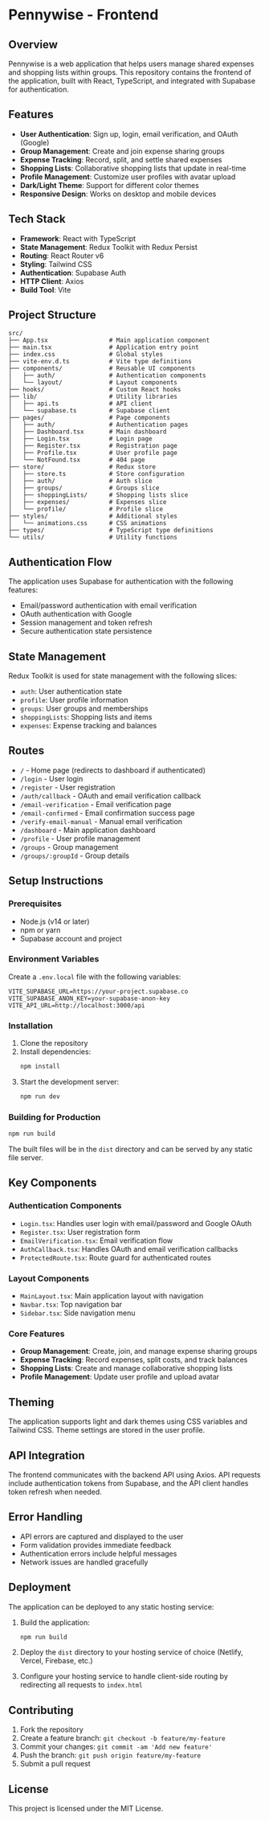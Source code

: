 # Pennywise - Frontend

## Overview
Pennywise is a web application that helps users manage shared expenses and shopping lists within groups. This repository contains the frontend of the application, built with React, TypeScript, and integrated with Supabase for authentication.

## Features
- **User Authentication**: Sign up, login, email verification, and OAuth (Google)
- **Group Management**: Create and join expense sharing groups
- **Expense Tracking**: Record, split, and settle shared expenses
- **Shopping Lists**: Collaborative shopping lists that update in real-time
- **Profile Management**: Customize user profiles with avatar upload
- **Dark/Light Theme**: Support for different color themes
- **Responsive Design**: Works on desktop and mobile devices

## Tech Stack
- **Framework**: React with TypeScript
- **State Management**: Redux Toolkit with Redux Persist
- **Routing**: React Router v6
- **Styling**: Tailwind CSS
- **Authentication**: Supabase Auth
- **HTTP Client**: Axios
- **Build Tool**: Vite

## Project Structure
```
src/
├── App.tsx                 # Main application component
├── main.tsx                # Application entry point
├── index.css               # Global styles
├── vite-env.d.ts           # Vite type definitions
├── components/             # Reusable UI components
│   ├── auth/               # Authentication components
│   └── layout/             # Layout components
├── hooks/                  # Custom React hooks
├── lib/                    # Utility libraries
│   ├── api.ts              # API client
│   └── supabase.ts         # Supabase client
├── pages/                  # Page components
│   ├── auth/               # Authentication pages
│   ├── Dashboard.tsx       # Main dashboard
│   ├── Login.tsx           # Login page
│   ├── Register.tsx        # Registration page
│   ├── Profile.tsx         # User profile page
│   └── NotFound.tsx        # 404 page
├── store/                  # Redux store
│   ├── store.ts            # Store configuration
│   ├── auth/               # Auth slice
│   ├── groups/             # Groups slice
│   ├── shoppingLists/      # Shopping lists slice
│   ├── expenses/           # Expenses slice
│   └── profile/            # Profile slice
├── styles/                 # Additional styles
│   └── animations.css      # CSS animations
├── types/                  # TypeScript type definitions
└── utils/                  # Utility functions
```

## Authentication Flow
The application uses Supabase for authentication with the following features:
- Email/password authentication with email verification
- OAuth authentication with Google
- Session management and token refresh
- Secure authentication state persistence

## State Management
Redux Toolkit is used for state management with the following slices:
- `auth`: User authentication state
- `profile`: User profile information
- `groups`: User groups and memberships
- `shoppingLists`: Shopping lists and items
- `expenses`: Expense tracking and balances

## Routes
- `/` - Home page (redirects to dashboard if authenticated)
- `/login` - User login
- `/register` - User registration
- `/auth/callback` - OAuth and email verification callback
- `/email-verification` - Email verification page
- `/email-confirmed` - Email confirmation success page
- `/verify-email-manual` - Manual email verification
- `/dashboard` - Main application dashboard
- `/profile` - User profile management
- `/groups` - Group management
- `/groups/:groupId` - Group details

## Setup Instructions

### Prerequisites
- Node.js (v14 or later)
- npm or yarn
- Supabase account and project

### Environment Variables
Create a `.env.local` file with the following variables:

```env
VITE_SUPABASE_URL=https://your-project.supabase.co
VITE_SUPABASE_ANON_KEY=your-supabase-anon-key
VITE_API_URL=http://localhost:3000/api
```

### Installation
1. Clone the repository
2. Install dependencies:
   ```bash
   npm install
   ```
3. Start the development server:
   ```bash
   npm run dev
   ```

### Building for Production
```bash
npm run build
```

The built files will be in the `dist` directory and can be served by any static file server.

## Key Components

### Authentication Components
- `Login.tsx`: Handles user login with email/password and Google OAuth
- `Register.tsx`: User registration form
- `EmailVerification.tsx`: Email verification flow
- `AuthCallback.tsx`: Handles OAuth and email verification callbacks
- `ProtectedRoute.tsx`: Route guard for authenticated routes

### Layout Components
- `MainLayout.tsx`: Main application layout with navigation
- `Navbar.tsx`: Top navigation bar
- `Sidebar.tsx`: Side navigation menu

### Core Features
- **Group Management**: Create, join, and manage expense sharing groups
- **Expense Tracking**: Record expenses, split costs, and track balances
- **Shopping Lists**: Create and manage collaborative shopping lists
- **Profile Management**: Update user profile and upload avatar

## Theming
The application supports light and dark themes using CSS variables and Tailwind CSS. Theme settings are stored in the user profile.

## API Integration
The frontend communicates with the backend API using Axios. API requests include authentication tokens from Supabase, and the API client handles token refresh when needed.

## Error Handling
- API errors are captured and displayed to the user
- Form validation provides immediate feedback
- Authentication errors include helpful messages
- Network issues are handled gracefully

## Deployment
The application can be deployed to any static hosting service:

1. Build the application:
   ```bash
   npm run build
   ```

2. Deploy the `dist` directory to your hosting service of choice (Netlify, Vercel, Firebase, etc.)

3. Configure your hosting service to handle client-side routing by redirecting all requests to `index.html`

## Contributing
1. Fork the repository
2. Create a feature branch: `git checkout -b feature/my-feature`
3. Commit your changes: `git commit -am 'Add new feature'`
4. Push the branch: `git push origin feature/my-feature`
5. Submit a pull request

## License
This project is licensed under the MIT License.